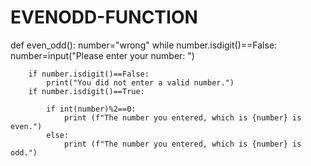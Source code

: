 # EVENODD-FUNCTION
def even_odd():
    number="wrong"
    while number.isdigit()==False:
        number=input("Please enter your number: ")
        
        if number.isdigit()==False:
            print("You did not enter a valid number.")
        if number.isdigit()==True:
            
            if int(number)%2==0:
                print (f"The number you entered, which is {number} is even.")
            else:
                print (f"The number you entered, which is {number} is odd.")
       
